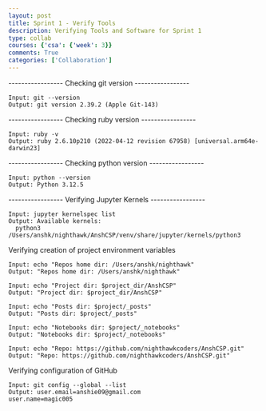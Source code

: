 ```yaml
---
layout: post
title: Sprint 1 - Verify Tools
description: Verifying Tools and Software for Sprint 1
type: collab
courses: {'csa': {'week': 3}}
comments: True
categories: ['Collaboration']
---
```


----------------- Checking git version -----------------
```
Input: git --version
Output: git version 2.39.2 (Apple Git-143)
```
----------------- Checking ruby version -----------------
```
Input: ruby -v
Output: ruby 2.6.10p210 (2022-04-12 revision 67958) [universal.arm64e-darwin23]
```
----------------- Checking python version -----------------
```
Input: python --version
Output: Python 3.12.5
```
----------------- Verifying Jupyter Kernels -----------------
```
Input: jupyter kernelspec list
Output: Available kernels:
  python3    /Users/anshk/nighthawk/AnshCSP/venv/share/jupyter/kernels/python3
```
Verifying creation of project environment variables
```
Input: echo "Repos home dir: /Users/anshk/nighthawk"
Output: "Repos home dir: /Users/anshk/nighthawk"
```
```
Input: echo "Project dir: $project_dir/AnshCSP"
Output: "Project dir: $project_dir/AnshCSP"
```
```
Input: echo "Posts dir: $project/_posts"
Output: "Posts dir: $project/_posts"
```
```
Input: echo "Notebooks dir: $project/_notebooks"
Output: "Notebooks dir: $project/_notebooks"
```
```
Input: echo "Repo: https://github.com/nighthawkcoders/AnshCSP.git"
Output: "Repo: https://github.com/nighthawkcoders/AnshCSP.git"
```
Verifying configuration of GitHub 
```
Input: git config --global --list
Output: user.email=anshie09@gmail.com
user.name=magic005
```
